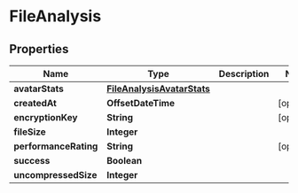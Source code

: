 

# FileAnalysis


## Properties

| Name | Type | Description | Notes |
|------------ | ------------- | ------------- | -------------|
|**avatarStats** | [**FileAnalysisAvatarStats**](FileAnalysisAvatarStats.md) |  |  |
|**createdAt** | **OffsetDateTime** |  |  [optional] |
|**encryptionKey** | **String** |  |  [optional] |
|**fileSize** | **Integer** |  |  |
|**performanceRating** | **String** |  |  [optional] |
|**success** | **Boolean** |  |  |
|**uncompressedSize** | **Integer** |  |  |



